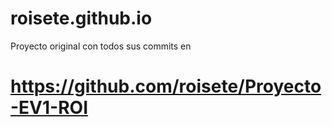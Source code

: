 # roisete.github.io
Proyecto original con todos sus commits en 
# https://github.com/roisete/Proyecto-EV1-ROI
